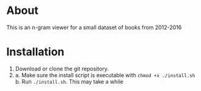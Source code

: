 # About
This is an n-gram viewer for a small dataset of books from 2012-2016

# Installation
1. Download or clone the git repository.
2. a. Make sure the install script is executable with `chmod +x ./install.sh`
    b. Run `./install.sh`. This may take a while
